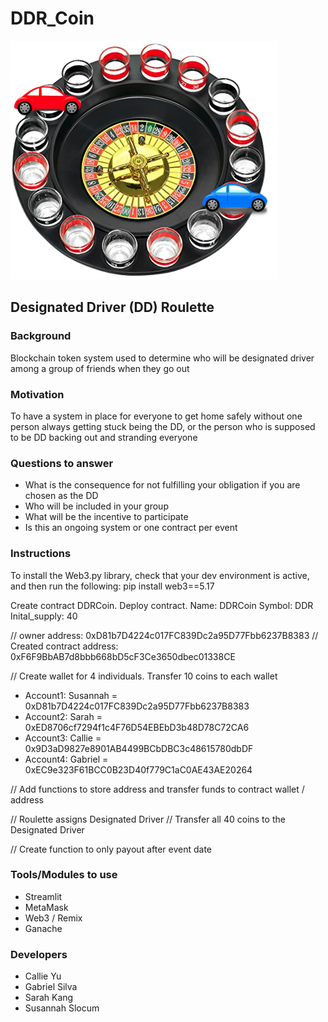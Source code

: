 # DDR_Coin
![ddr](./Images/dd_roulette.png)

## Designated Driver (DD) Roulette

### Background
Blockchain token system used to determine who will be designated driver among a group of friends when they go out

### Motivation 
To have a system in place for everyone to get home safely without one person always getting stuck being the DD, or the person who is supposed to be DD backing out and stranding everyone

### Questions to answer
* What is the consequence for not fulfilling your obligation if you are chosen as the DD
* Who will be included in your group
* What will be the incentive to participate
* Is this an ongoing system or one contract per event

### Instructions
To install the Web3.py library, check that your dev environment is active, and then run the following:
pip install web3==5.17

Create contract DDRCoin. Deploy contract. 
Name: DDRCoin
Symbol: DDR
Inital_supply: 40

// owner address: 0xD81b7D4224c017FC839Dc2a95D77Fbb6237B8383
// Created contract address: 0xF6F9BbAB7d8bbb668bD5cF3Ce3650dbec01338CE

// Create wallet for 4 individuals. Transfer 10 coins to each wallet

* Account1: Susannah = 0xD81b7D4224c017FC839Dc2a95D77Fbb6237B8383
* Account2: Sarah = 0xED8706cf7294f1c4F76D54EBEbD3b48D78C72CA6
* Account3: Callie = 0x9D3aD9827e8901AB4499BCbDBC3c48615780dbDF
* Account4: Gabriel = 0xEC9e323F61BCC0B23D40f779C1aC0AE43AE20264

// Add functions to store address and transfer funds to contract wallet / address

// Roulette assigns Designated Driver
// Transfer all 40 coins to the Designated Driver

// Create function to only payout after event date


### Tools/Modules to use
* Streamlit
* MetaMask
* Web3 / Remix
* Ganache

### Developers
* Callie Yu
* Gabriel Silva
* Sarah Kang
* Susannah Slocum